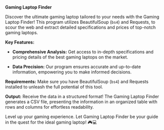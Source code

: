 **Gaming Laptop Finder**

Discover the ultimate gaming laptop tailored to your needs with the Gaming Laptop Finder! This program utilizes BeautifulSoup (`bs4`) and Requests, to scour the web and extract detailed specifications and prices of top-notch gaming laptops.

**Key Features:**
- **Comprehensive Analysis:** Get access to in-depth specifications and pricing details of the best gaming laptops on the market.
    
- **Data Precision:** Our program ensures accurate and up-to-date information, empowering you to make informed decisions.

**Requirements:**
Make sure you have BeautifulSoup (`bs4`) and Requests installed to unleash the full potential of this tool.

**Output:**
Receive the data in a structured format! The Gaming Laptop Finder generates a CSV file, presenting the information in an organized table with rows and columns for effortless readability.

Level up your gaming experience. Let Gaming Laptop Finder be your guide in the quest for the ideal gaming laptop! 🎮💻
